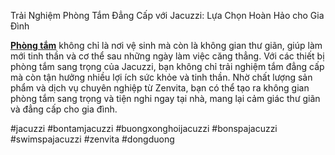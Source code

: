 
Trải Nghiệm Phòng Tắm Đẳng Cấp với Jacuzzi: Lựa Chọn Hoàn Hảo cho Gia Đình

**[Phòng tắm](https://zenvita.vn/tin-tuc/thiet-bi-phong-tam-sang-trong-jacuzzi-dn32)** không chỉ là nơi vệ sinh mà còn là không gian thư giãn, giúp làm mới tinh thần và cơ thể sau những ngày làm việc căng thẳng. Với các thiết bị phòng tắm sang trọng của Jacuzzi, bạn không chỉ trải nghiệm tắm đẳng cấp mà còn tận hưởng nhiều lợi ích sức khỏe và tinh thần. Nhờ chất lượng sản phẩm và dịch vụ chuyên nghiệp từ Zenvita, bạn có thể tạo ra không gian phòng tắm sang trọng và tiện nghi ngay tại nhà, mang lại cảm giác thư giãn và đẳng cấp cho gia đình.


#jacuzzi #bontamjacuzzi #buongxonghoijacuzzi #bonspajacuzzi #swimspajacuzzi #zenvita #dongduong